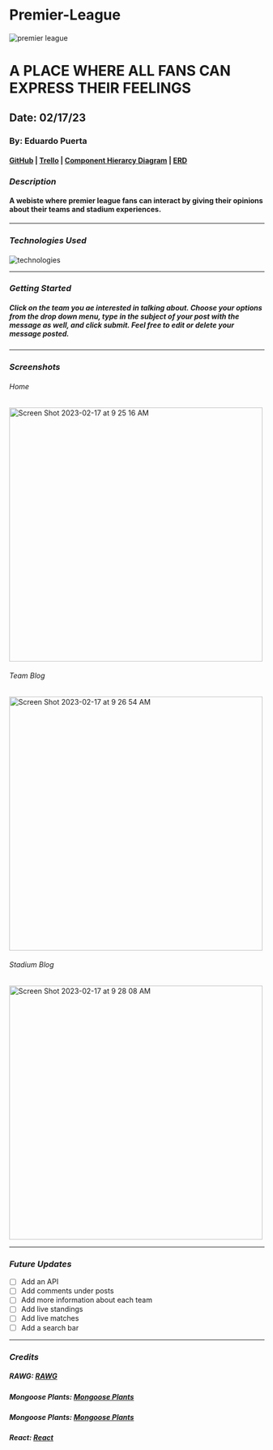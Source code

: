# Premier-League

####

![premier league](https://c4.wallpaperflare.com/wallpaper/919/333/278/league-premier-soccer-sports-wallpaper-preview.jpg)

# A PLACE WHERE ALL FANS CAN EXPRESS THEIR FEELINGS

## Date: 02/17/23

### By: Eduardo Puerta

#### [GitHub](https://github.com/eduardopuerta9) | [Trello](https://trello.com/b/iWgs0s9C/premier-league-blog) | [Component Hierarcy Diagram](https://lucid.app/lucidchart/197d23ac-4e5d-4253-8345-e5f0e3a178d7/edit?invitationId=inv_ed460a29-e964-44db-9d39-86c26d1c5a0a&page=0_0#) | [ERD](https://app.diagrams.net/#G1TWLSuZLQwTbeONNzSoVwwOUQ3Vh-wTBP)

### **_Description_**

#### A webiste where premier league fans can interact by giving their opinions about their teams and stadium experiences.

---

### **_Technologies Used_**

####

![technologies](https://miro.medium.com/max/1400/1*k0SazfSJ-tPSBbt2WDYIyw.png)

---

### **_Getting Started_**

##### Click on the team you ae interested in talking about. Choose your options from the drop down menu, type in the subject of your post with the message as well, and click submit. Feel free to edit or delete your message posted.

---

### **_Screenshots_**
###### Home
<img width="500" alt="Screen Shot 2023-02-17 at 9 25 16 AM" src="https://user-images.githubusercontent.com/122240360/220215856-e7cc909b-7566-41f0-9a90-97de7abab2da.png">

###### Team Blog
<img width="500" alt="Screen Shot 2023-02-17 at 9 26 54 AM" src="https://user-images.githubusercontent.com/122240360/219683417-f4ec6838-2fb5-4faa-b4b0-332764c03c1f.png">

###### Stadium Blog
<img width="500" alt="Screen Shot 2023-02-17 at 9 28 08 AM" src="https://user-images.githubusercontent.com/122240360/219683520-0ebe047e-7b66-4185-b440-67424ccd4d47.png">



---

### **_Future Updates_**
- [ ] Add an API
- [ ] Add comments under posts
- [ ] Add more information about each team
- [ ] Add live standings
- [ ] Add live matches
- [ ] Add a search bar
---

### **_Credits_**
##### RAWG: [RAWG](https://github.com/eduardopuerta9/u2_hw_RAWG_router)
##### Mongoose Plants: [Mongoose Plants](https://github.com/eduardopuerta9/u2_hw_mongoose_plants)
##### Mongoose Plants: [Mongoose Plants](https://github.com/eduardopuerta9/u2_hw_mongoose_plants)
##### React: [React](https://developer.mozilla.org/en-US/docs/Learn/Tools_and_testing/Client-side_JavaScript_frameworks/React_interactivity_filtering_conditional_rendering)
